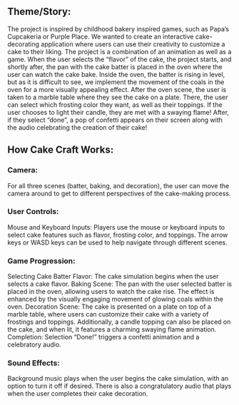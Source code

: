 ## Theme/Story: 
The project is inspired by childhood bakery inspired games, such as Papa’s Cupcakeria or Purple Place. We wanted to create an interactive cake-decorating application where users can use their creativity to customize a cake to their liking. The project is a combination of an animation as well as a game. When the user selects the “flavor” of the cake, the project starts, and shortly after, the pan with the cake batter is placed in the oven where the user can watch the cake bake. Inside the oven, the batter is rising in level, but as it is difficult to see, we implement the movement of the coals in the oven for a more visually appealing effect. After the oven scene, the user is taken to a marble table where they see the cake on a plate. There, the user can select which frosting color they want, as well as their toppings. If the user chooses to light their candle, they are met with a swaying flame! After, if they select “done”, a pop of confetti appears on their screen along with the audio celebrating the creation of their cake! 

## How Cake Craft Works:
### Camera: 
For all three scenes (batter, baking, and decoration), the user can move the camera around to get to different perspectives of the cake-making process.

### User Controls:
Mouse and Keyboard Inputs: Players use the mouse or keyboard inputs to select cake features such as flavor, frosting color, and toppings. The arrow keys or WASD keys can be used to help navigate through different scenes. 

### Game Progression:
Selecting Cake Batter Flavor: The cake simulation begins when the user selects a cake flavor.
Baking Scene: The pan with the user selected batter is placed in the oven, allowing users to watch the cake rise. The effect is enhanced by the visually engaging movement of glowing coals within the oven. 
Decoration Scene: The cake is presented on a plate on top of a marble table, where users can customize their cake with a variety of frostings and toppings. Additionally, a candle topping can also be placed on the cake, and when lit, it features a charming swaying flame animation. 
Completion: Selection “Done!” triggers a confetti animation and a celebratory audio.

### Sound Effects:
Background music plays  when the user begins the cake simulation, with an option to turn it off if desired. There is also a congratulatory audio that plays when the user completes their cake decoration.
